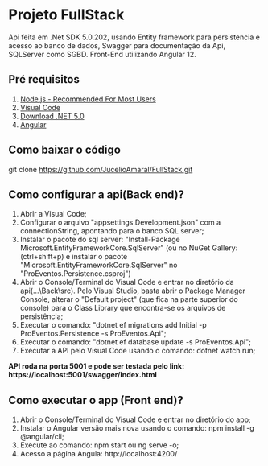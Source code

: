 
# Projeto FullStack

Api feita em .Net SDK 5.0.202, usando Entity framework para persistencia e acesso ao banco de dados,
Swagger para documentação da Api, SQLServer como SGBD.
Front-End utilizando Angular 12.

## Pré requisitos
 
1. [Node.js - Recommended For Most Users](https://nodejs.org/en/download/)
2. [Visual Code](https://code.visualstudio.com/download)
3. [Download .NET 5.0](https://dotnet.microsoft.com/download/dotnet/5.0)
4. [Angular](https://angular.io/guide/setup-local)

## Como baixar o código

git clone https://github.com/JucelioAmaral/FullStack.git

## Como configurar a api(Back end)?

1. Abrir a Visual Code;
2. Configurar o arquivo "appsettings.Development.json" com a connectionString, apontando para o banco SQL server;
3. Instalar o pacote do sql server: "Install-Package Microsoft.EntityFrameworkCore.SqlServer" (ou no NuGet Gallery: (ctrl+shift+p) e instalar o pacote "Microsoft.EntityFrameworkCore.SqlServer" no "ProEventos.Persistence.csproj")
4. Abrir o Console/Terminal do Visual Code e entrar no diretório da api(...\Back\src). Pelo Visual Studio, basta abrir o Package Manager Console, alterar o "Default project" (que fica na parte superior do console) para o Class Library que encontra-se os arquivos de persistência;
5. Executar o comando: "dotnet ef migrations add Initial -p ProEventos.Persistence -s ProEventos.Api";
6. Executar o comando: "dotnet ef database update -s ProEventos.Api";
7. Executar a API pelo Visual Code usando o comando: dotnet watch run;

**API roda na porta 5001 e pode ser testada pelo link: https://localhost:5001/swagger/index.html**

## Como executar o app (Front end)?

1. Abrir o Console/Terminal do Visual Code e entrar no diretório do app;
2. Instalar o Angular versão mais nova usando o comando: npm install -g @angular/cli;
3. Execute ao comando: npm start ou ng serve -o;
4. Acesso a página Angula: http://localhost:4200/
